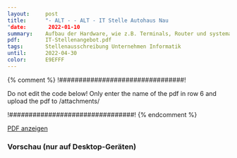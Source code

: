 ```yaml
---
layout:     post
title:      "- ALT - - ALT - IT Stelle Autohaus Nau
"date:       2022-01-10
summary:    Aufbau der Hardware, wie z.B. Terminals, Router und systematische Verbindung ...
pdf:        IT-Stellenangebot.pdf
tags:		Stellenausschreibung Unternehmen Informatik
until:		2022-04-30
color:      E9EFFF
---
```


{% comment %}
!################################!

Do not edit the code below! Only enter the name of the pdf in row 6 and upload the pdf to /attachments/

!################################!
{% endcomment %} 

<a class="btn btn-primary" href="{{ site.url }}/attachments/{{page.pdf}}">PDF anzeigen</a>

<h3>Vorschau (nur auf Desktop-Geräten)</h3>
<div class="d-none d-sm-block">
    <object data="{{ site.url }}/attachments/{{page.pdf}}" width="100%" height="1010" type='application/pdf'>
    </object>
</div>
